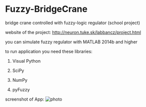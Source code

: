 # Fuzzy-BridgeCrane
bridge crane controlled with fuzzy-logic regulator (school project)

website of the project: http://neuron.tuke.sk/labbancz/project.html

you can simulate fuzzy regulator with MATLAB 2014b and higher

to run application you need these libraries:

1. Visual Python

2. SciPy
 
3. NumPy

4. pyFuzzy


screenshot of App:
![photo](http://neuron.tuke.sk/labbancz/img/screen1.jpg)
